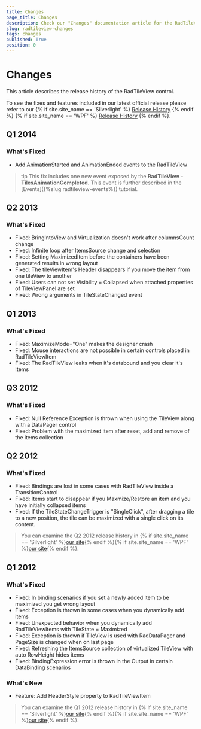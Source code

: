 ```yaml
---
title: Changes
page_title: Changes
description: Check our "Changes" documentation article for the RadTileView WPF control.
slug: radtileview-changes
tags: changes
published: True
position: 0
---
```


# Changes

This article describes the release history of the RadTileView control.

To see the fixes and features included in our latest official release please refer to our {% if site.site_name == 'Silverlight' %} [Release History](http://www.telerik.com/support/whats-new/silverlight/release-history) {% endif %} {% if site.site_name == 'WPF' %} [Release History](http://www.telerik.com/support/whats-new/wpf/release-history) {% endif %}.


## Q1 2014
### What's Fixed

* Add AnimationStarted and AnimationEnded events to the RadTileView

>tip This fix includes one new event exposed by the __RadTileView__ - __TilesAnimationCompleted__. This event is further described in the [Events]({%slug radtileview-events%}) tutorial.				  

## Q2 2013
### What's Fixed

* Fixed: BringIntoView and Virtualization doesn't work after columnsCount change 
* Fixed: Infinite loop after ItemsSource change and selection 
* Fixed: Setting MaximizedItem before the containers have been generated results in wrong layout
* Fixed: The tileViewItem's Header disappears if you move the item from one tileView to another
* Fixed: Users can not set Visibility = Collapsed when attached properties of TileViewPanel are set 
* Fixed: Wrong arguments in TileStateChanged event

## Q1 2013
### What's Fixed

* Fixed: MaximizeMode="One" makes the designer crash
* Fixed: Mouse interactions are not possible in certain controls placed in RadTileViewItem
* Fixed: The RadTileView leaks when it's databound and you clear it's Items

## Q3 2012
### What's Fixed

* Fixed: Null Reference Exception is thrown when using the TileView along with a DataPager control
* Fixed: Problem with the maximized item after reset, add and remove of the items collection

## Q2 2012
### What's Fixed

* Fixed: Bindings are lost in some cases with RadTileView inside a TransitionControl 
* Fixed: Items start to disappear if you Maxmize/Restore an item and you have initially collapsed items
* Fixed: If the TileStateChangeTrigger is "SingleClick", after dragging a tile to a new position, the tile can be maximized with a single click on its content. 

> You can examine the Q2 2012 release history in {% if site.site_name == 'Silverlight' %}[our site](http://www.telerik.com/products/silverlight/whats-new/release_notes/q2-2012-version-2012-2-607.aspx){% endif %}{% if site.site_name == 'WPF' %}[our site](http://www.telerik.com/products/wpf/whats-new/release-history/q2-2012-version-2012-2-607-2457892840.aspx){% endif %}.			  

## Q1 2012
### What's Fixed

* Fixed: In binding scenarios if you set a newly added item to be maximized you get wrong layout 
* Fixed: Exception is thrown in some cases when you dynamically add items
* Fixed: Unexpected behavior when you dynamically add RadTileViewItems with TileState = Maximized
* Fixed: Exception is thrown if TileView is used with RadDataPager and PageSize is changed when on last page
* Fixed: Refreshing the ItemsSource collection of virtualized TileView with auto RowHeight hides items
* Fixed: BindingExpression error is thrown in the Output in certain DataBinding scenarios

### What's New
* Feature: Add HeaderStyle property to RadTileViewItem

> You can examine the Q1 2012 release history in {% if site.site_name == 'Silverlight' %}[our site](http://www.telerik.com/products/silverlight/whats-new/release_notes/q1-2012-version-2012-1-215-271395503.aspx){% endif %}{% if site.site_name == 'WPF' %}[our site](http://www.telerik.com/products/wpf/whats-new/release-history/q1-2012-version-2012-1-215-1506305735.aspx){% endif %}.